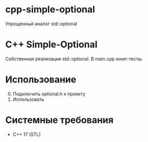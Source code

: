 # cpp-simple-optional
Упрощенный аналог std::optional

# C++ Simple-Optional
Собственная реализация std::optional. В main.cpp юнит-тесты.

# Использование
0. Подключить optional.h к проекту 
1. Использовать

# Системные требования
- C++ 17 (STL)
